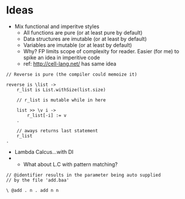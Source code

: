 # Ideas

- Mix functional and imperitve styles
  - All functions are pure (or at least pure by default)
  - Data structures are imutable (or at least by default)
  - Variables are imutable (or at least by default)
  - Why? FP limits scope of complexity for reader. Easier (for me) to spike an idea in imperitive code
  - ref: http://cell-lang.net/ has same idea

```
// Reverse is pure (the compiler could memoize it)

reverse is \list ->
    r_list is List.withSize(list.size)

    // r_list is mutable while in here

    list >> \v i ->
        r_list[-i] := v
    .

    // aways returns last statement
    r_list
.
```

- Lambda Calcus...with DI
- - What about L.C with pattern matching?

```
// @identifier results in the parameter being auto supplied
// by the file 'add.baa'

\ @add . n . add n n
```